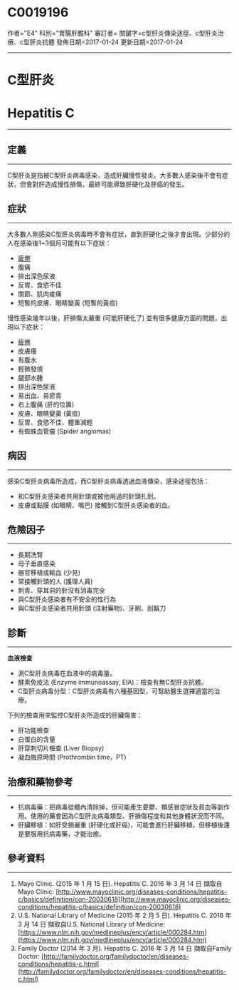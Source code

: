 # C0019196
作者="E4"
科別="胃腸肝膽科"
審訂者=
關鍵字=c型肝炎傳染途徑、c型肝炎治療、c型肝炎抗體
發佈日期=2017-01-24
更新日期=2017-01-24

----------
# C型肝炎
# Hepatitis C
----------
## 定義
----------

C型肝炎是指被C型肝炎病毒感染，造成肝臟慢性發炎。大多數人感染後不會有症狀，但會對肝造成慢性損傷，最終可能導致肝硬化及肝癌的發生。

## 症狀
----------

大多數人剛感染C型肝炎病毒時不會有症狀，直到肝硬化之後才會出現。少部分的人在感染後1~3個月可能有以下症狀：

- [疲倦](C0015672)
- 腹痛
- 排出深色尿液
- 反胃、食慾不佳
- 關節、肌肉痠痛
- 短暫的皮膚、眼睛變黃 (短暫的黃疸) 

慢性感染幾年以後，肝損傷太嚴重 (可能肝硬化了) 並有很多健康方面的問題，出現以下症狀：

- [疲倦](C0015672)
- 皮膚癢
- 有腹水
- 輕微發燒
- 腿部水腫
- 排出深色尿液
- 易出血、易瘀青
- 右上腹痛 (肝的位置) 
- 皮膚、眼睛變黃 (黃疸) 
- 反胃、食慾不佳、體重減輕
- 有蜘蛛血管瘤 (Spider angiomas) 
## 病因
----------

感染C型肝炎病毒所造成，而C型肝炎病毒透過血液傳染，感染途徑包括：

- 和C型肝炎感染者共用針頭或被他用過的針頭扎到。
- 皮膚或黏膜 (如眼睛、嘴巴) 接觸到C型肝炎感染者的血。
## 危險因子
----------
- 長期洗腎
- 母子垂直感染
- 器官移植或輸血 (少見) 
- 常接觸針頭的人 (護理人員) 
- 刺青、穿耳洞的針沒有消毒完全
- 與C型肝炎感染者有不安全的性行為
- 與C型肝炎感染者共用針頭 (注射藥物)、牙刷、刮鬍刀
## 診斷
----------

**血液檢查**

- 測C型肝炎病毒在血液中的病毒量。
- 酵素免疫法 (Enzyme immunoassay, EIA)：檢查有無C型肝炎抗體。
- C型肝炎病毒分型：C型肝炎病毒有六種基因型，可幫助醫生選擇適當的治療。

下列的檢查用來監控C型肝炎所造成的肝臟傷害：

- 肝功能檢查
- 白蛋白的含量
- 肝穿刺切片檢查 (Liver Biopsy)  
- 凝血脢原時間 (Prothrombin time，PT) 
## 治療和藥物參考
----------
- 抗病毒藥：把病毒從體內清除掉，但可能產生憂鬱、類感冒症狀及貧血等副作用。使用的藥會因為C型肝炎病毒類型、肝損傷程度和其他身體狀況而不同。
- 肝臟移植：如肝受損嚴重 (肝硬化或肝癌)，可能會進行肝臟移植，但移植後還是要服用抗病毒藥，才能治癒。 
## 參考資料
----------
1. Mayo Clinic. (2015 年 1 月 15 日). Hepatitis C. 2016 年 3 月 14 日 擷取自 Mayo Clinic: [http://www.mayoclinic.org/diseases-conditions/hepatitis-c/basics/definition/con-20030618](http://www.mayoclinic.org/diseases-conditions/hepatitis-c/basics/definition/con-20030618)
2. U.S. National Library of Medicine (2015 年 2 月 5 日). Hepatitis C. 2016 年 3 月 14 日 擷取自U.S. National Library of Medicine: 
  [https://www.nlm.nih.gov/medlineplus/ency/article/000284.htm](https://www.nlm.nih.gov/medlineplus/ency/article/000284.htm)
3. Family Doctor (2014 年 3 月). Hepatitis C. 2016 年 3 月 14 日 擷取自Family Doctor: [http://familydoctor.org/familydoctor/en/diseases-conditions/hepatitis-c.html](http://familydoctor.org/familydoctor/en/diseases-conditions/hepatitis-c.html)

